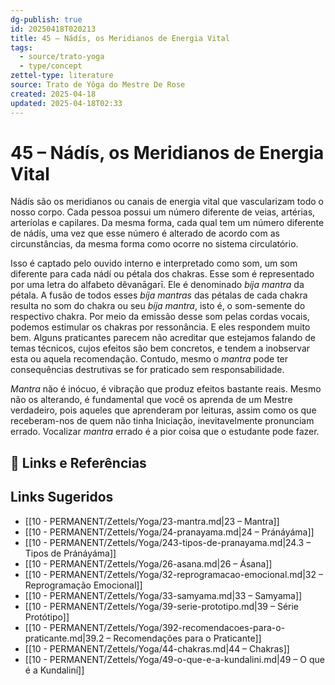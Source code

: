 ```yaml
---
dg-publish: true
id: 20250418T020213
title: 45 – Nádís, os Meridianos de Energia Vital
tags:
  - source/trato-yoga
  - type/concept
zettel-type: literature
source: Trato de Yôga do Mestre De Rose
created: 2025-04-18
updated: 2025-04-18T02:33
---
```


# 45 – Nádís, os Meridianos de Energia Vital

Nádís são os meridianos ou canais de energia vital que vascularizam todo o nosso corpo. Cada pessoa possui um número diferente de veias, artérias, arteríolas e capilares. Da mesma forma, cada qual tem um número diferente de nádís, uma vez que esse número é alterado de acordo com as circunstâncias, da mesma forma como ocorre no sistema circulatório.

Isso é captado pelo ouvido interno e interpretado como som, um som diferente para cada nádí ou pétala dos chakras. Esse som é representado por uma letra do alfabeto dêvanāgarī. Ele é denominado *bíja mantra* da pétala. A fusão de todos esses *bíja mantras* das pétalas de cada chakra resulta no som do chakra ou seu *bíja mantra*, isto é, o som-semente do respectivo chakra. Por meio da emissão desse som pelas cordas vocais, podemos estimular os chakras por ressonância. E eles respondem muito bem. Alguns praticantes parecem não acreditar que estejamos falando de temas técnicos, cujos efeitos são bem concretos, e tendem a inobservar esta ou aquela recomendação. Contudo, mesmo o *mantra* pode ter consequências destrutivas se for praticado sem responsabilidade.

*Mantra* não é inócuo, é vibração que produz efeitos bastante reais. Mesmo não os alterando, é fundamental que você os aprenda de um Mestre verdadeiro, pois aqueles que aprenderam por leituras, assim como os que receberam-nos de quem não tinha Iniciação, inevitavelmente pronunciam errado. Vocalizar *mantra* errado é a pior coisa que o estudante pode fazer.

## 🔗 Links e Referências

## Links Sugeridos

- [[10 - PERMANENT/Zettels/Yoga/23-mantra.md|23 – Mantra]]
- [[10 - PERMANENT/Zettels/Yoga/24-pranayama.md|24 – Pránáyáma]]
- [[10 - PERMANENT/Zettels/Yoga/243-tipos-de-pranayama.md|24.3 – Tipos de Pránáyáma]]
- [[10 - PERMANENT/Zettels/Yoga/26-asana.md|26 – Ásana]]
- [[10 - PERMANENT/Zettels/Yoga/32-reprogramacao-emocional.md|32 – Reprogramação Emocional]]
- [[10 - PERMANENT/Zettels/Yoga/33-samyama.md|33 – Samyama]]
- [[10 - PERMANENT/Zettels/Yoga/39-serie-prototipo.md|39 – Série Protótipo]]
- [[10 - PERMANENT/Zettels/Yoga/392-recomendacoes-para-o-praticante.md|39.2 – Recomendações para o Praticante]]
- [[10 - PERMANENT/Zettels/Yoga/44-chakras.md|44 – Chakras]]
- [[10 - PERMANENT/Zettels/Yoga/49-o-que-e-a-kundalini.md|49 – O que é a Kundaliní]]